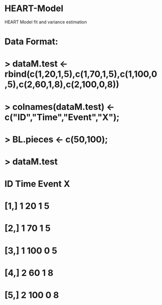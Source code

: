 # HEART-Model
HEART Model fit and variance estimation
# Data Format: 
# > dataM.test  <- rbind(c(1,20,1,5),c(1,70,1,5),c(1,100,0,5),c(2,60,1,8),c(2,100,0,8))
# > colnames(dataM.test)  <- c("ID","Time","Event","X");
# > BL.pieces  <- c(50,100);
# > dataM.test
# ID Time Event X
# [1,]  1   20     1 5
# [2,]  1   70     1 5
# [3,]  1  100     0 5
# [4,]  2   60     1 8
# [5,]  2  100     0 8
